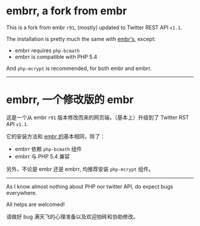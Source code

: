 embrr, a fork from embr
========
This is a fork from embr `r91`, (mostly) updated to Twitter REST API `v1.1`.

The installation is pretty much the same with [embr's](https://code.google.com/p/embr/), except:

 * embrr requires `php-bcmath`
 * embrr is compatible with PHP 5.4

And `php-mcrypt` is recommended, for both embr and embrr.

----

embrr, 一个修改版的 embr
========

这是一个从 embr `r91` 版本修改而来的网页端，（基本上）升级到了 Twitter RST API `v1.1`.

它的安装方法和 [embr 的](https://code.google.com/p/embr/)基本相同，除了：

 * embrr 依赖 `php-bcmath` 组件
 * embrr 与 PHP 5.4 兼容

另外，不论是 embr 还是 embrr, 均推荐安装 `php-mcrypt` 组件。

----
As I know almost nothing about PHP nor twitter API, do expect bugs everywhere.

All helps are welcomed!

请做好 bug 满天飞的心理准备以及欢迎拍砖和协助修改。